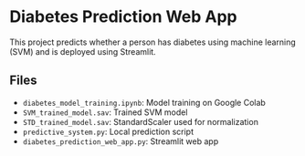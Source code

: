 # Diabetes Prediction Web App

This project predicts whether a person has diabetes using machine learning (SVM) and is deployed using Streamlit.

## Files
- `diabetes_model_training.ipynb`: Model training on Google Colab
- `SVM_trained_model.sav`: Trained SVM model
- `STD_trained_model.sav`: StandardScaler used for normalization
- `predictive_system.py`: Local prediction script
- `diabetes_prediction_web_app.py`: Streamlit web app

